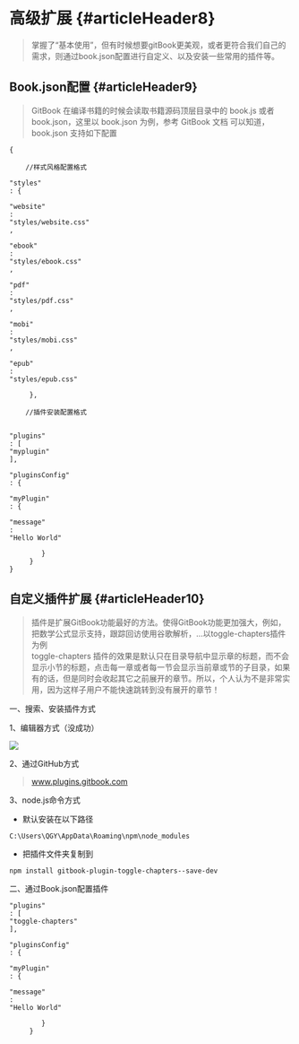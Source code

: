 # 高级扩展 {#articleHeader8}

> 掌握了“基本使用”，但有时候想要gitBook更美观，或者更符合我们自己的需求，则通过book.json配置进行自定义、以及安装一些常用的插件等。

## Book.json配置 {#articleHeader9}

> GitBook 在编译书籍的时候会读取书籍源码顶层目录中的 book.js 或者 book.json，这里以 book.json 为例，参考 GitBook 文档 可以知道，book.json 支持如下配置

```
{

    //样式风格配置格式

"styles"
: {

"website"
: 
"styles/website.css"
,

"ebook"
: 
"styles/ebook.css"
,

"pdf"
: 
"styles/pdf.css"
,

"mobi"
: 
"styles/mobi.css"
,

"epub"
: 
"styles/epub.css"

     },

    //插件安装配置格式


"plugins"
: [
"myplugin"
],

"pluginsConfig"
: {

"myPlugin"
: {

"message"
: 
"Hello World"

        }
     }    
}
```

## 自定义插件扩展 {#articleHeader10}

> 插件是扩展GitBook功能最好的方法。使得GitBook功能更加强大，例如，把数学公式显示支持，跟踪回访使用谷歌解析，…以toggle-chapters插件为例  
> toggle-chapters 插件的效果是默认只在目录导航中显示章的标题，而不会显示小节的标题，点击每一章或者每一节会显示当前章或节的子目录，如果有的话，但是同时会收起其它之前展开的章节。所以，个人认为不是非常实用，因为这样子用户不能快速跳转到没有展开的章节！

一、搜索、安装插件方式

1、编辑器方式（没成功）

![](https://segmentfault.com/img/bVyKAo)

2、通过GitHub方式

> www.plugins.gitbook.com

3、node.js命令方式

* 默认安装在以下路径

```
C:\Users\QGY\AppData\Roaming\npm\node_modules
```

* 把插件文件夹复制到

```
npm install gitbook-plugin-toggle-chapters--save-dev
```

二、通过Book.json配置插件

```
"plugins"
: [
"toggle-chapters"
],

"pluginsConfig"
: {

"myPlugin"
: {

"message"
: 
"Hello World"

        }
     }
```



